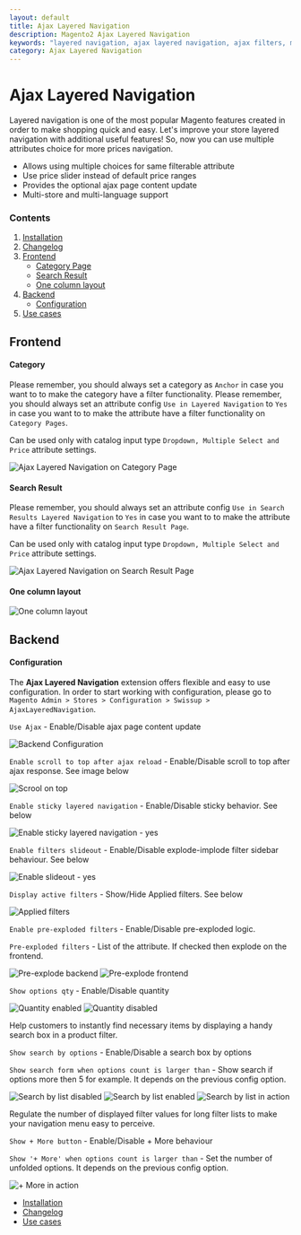 ```yaml
---
layout: default
title: Ajax Layered Navigation
description: Magento2 Ajax Layered Navigation
keywords: "layered navigation, ajax layered navigation, ajax filters, multiple filters"
category: Ajax Layered Navigation
---
```


# Ajax Layered Navigation

Layered navigation is one of the most popular Magento features created in order to make shopping quick and easy. Let's improve your store layered navigation with additional useful features! So, now you can use multiple attributes choice for more prices navigation.

*  Allows using multiple choices for same filterable attribute
*  Use price slider instead of default price ranges
*  Provides the optional ajax page content update
*  Multi-store and multi-language support

### Contents

 1. [Installation](installation/)
 2. [Changelog](changelog/)
 3. [Frontend](#frontend)
    - [Category Page](#category-page)
    - [Search Result](#search-result)
    - [One column layout](#one-column-layout)
 4. [Backend](#backend)
    - [Configuration](#configuration)
 5. [Use cases](cases/)
## Frontend

#### Category

Please remember, you should always set a category as `Anchor` in case you want to to make the category have a filter functionality.
Please remember, you should always set an attribute config `Use in Layered Navigation` to `Yes` in case you want to to make the attribute have a filter functionality on `Category Pages`.

Can be used only with catalog input type `Dropdown, Multiple Select and Price` attribute settings.

![Ajax Layered Navigation on Category Page](/images/m2/ajaxlayerednavigation/category.png)

#### Search Result

Please remember, you should always set an attribute config `Use in Search Results Layered Navigation` to `Yes` in case you want to to make the attribute have a filter functionality on `Search Result Page`.

Can be used only with catalog input type `Dropdown, Multiple Select and Price` attribute settings.

![Ajax Layered Navigation on Search Result Page](/images/m2/ajaxlayerednavigation/search.png)

#### One column layout

![One column layout](/images/m2/ajaxlayerednavigation/one-column-layout.png)


## Backend

#### Configuration

The **Ajax Layered Navigation** extension offers flexible and easy to use configuration.
In order to start working with configuration, please go to
`Magento Admin > Stores > Configuration > Swissup > AjaxLayeredNavigation`.

`Use Ajax` - Enable/Disable ajax page content update

![Backend Configuration](/images/m2/ajaxlayerednavigation/config.png)

`Enable scroll to top after ajax reload` - Enable/Disable scroll to top after ajax response. See image below

![Scrool on top](/images/m2/ajaxlayerednavigation/scrollontop.gif)

`Enable sticky layered navigation` - Enable/Disable sticky behavior. See below

![Enable sticky layered navigation - yes](/images/m2/ajaxlayerednavigation/sticky-yes.gif)

`Enable filters slideout` - Enable/Disable explode-implode filter sidebar behaviour. See below

![Enable slideout - yes](/images/m2/ajaxlayerednavigation/slideout.gif)

`Display active filters` - Show/Hide Applied filters. See below

![Applied filters](/images/m2/ajaxlayerednavigation/applied.png)

`Enable pre-exploded filters` - Enable/Disable pre-exploded logic.

`Pre-exploded filters` - List of the attribute. If checked then explode on the frontend.

![Pre-explode backend](/images/m2/ajaxlayerednavigation/explode-back.png)
![Pre-explode frontend](/images/m2/ajaxlayerednavigation/explode-front.png)

`Show options qty`  - Enable/Disable quantity

![Quantity enabled](/images/m2/ajaxlayerednavigation/qty-yes.png)
![Quantity disabled](/images/m2/ajaxlayerednavigation/qty-no.png)


Help customers to instantly find necessary items by displaying a handy search box in a product filter.

`Show search by options` - Enable/Disable a search box by options

`Show search form when options count is larger than` - Show search if options more then 5 for example. It depends on the previous config option.

![Search by list disabled](/images/m2/ajaxlayerednavigation/searchlist-no.png)
![Search by list enabled](/images/m2/ajaxlayerednavigation/searchlist-yes.png)
![Search by list in action](/images/m2/ajaxlayerednavigation/searchlist-result.png)


Regulate the number of displayed filter values for long filter lists to make your navigation menu easy to perceive.

`Show + More button` - Enable/Disable + More behaviour

`Show '+ More' when options count is larger than` - Set the number of unfolded options. It depends on the previous config option.

![+ More in action](/images/m2/ajaxlayerednavigation/more.gif)

- [Installation](installation/)
- [Changelog](changelog/)
- [Use cases](cases/)